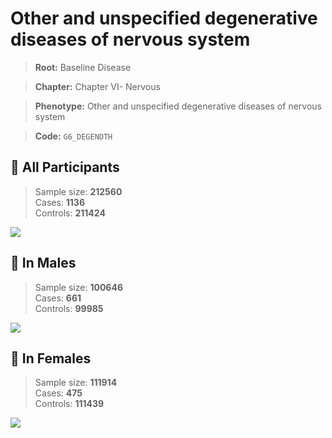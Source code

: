 # Other and unspecified degenerative diseases of nervous system

> **Root:** Baseline Disease  

> **Chapter:** Chapter VI- Nervous  

> **Phenotype:** Other and unspecified degenerative diseases of nervous system  

> **Code:** `G6_DEGENOTH`

## 🧪 All Participants  
> Sample size: **212560**  
> Cases: **1136**  
> Controls: **211424**
<img src="/Disease/Figures/ALL/Incidence/G6_DEGENOTH.png"/>
<CsvTable src="/public/Disease/Data/ALL/Incidence/COX_G6_DEGENOTH.csv" label="🔍 View full results" />

## 👨 In Males  
> Sample size: **100646**  
> Cases: **661**  
> Controls: **99985**
<img src="/Disease/Figures/Male/Incidence/G6_DEGENOTH.png"/>
<CsvTable src="/public/Disease/Data/Male/Incidence/COX_G6_DEGENOTH.csv" label="🔍 View full results" />

## 👩 In Females  
> Sample size: **111914**  
> Cases: **475**  
> Controls: **111439**
<img src="/Disease/Figures/Female/Incidence/G6_DEGENOTH.png"/>
<CsvTable src="/public/Disease/Data/Female/Incidence/COX_G6_DEGENOTH.csv" label="🔍 View full results" />
